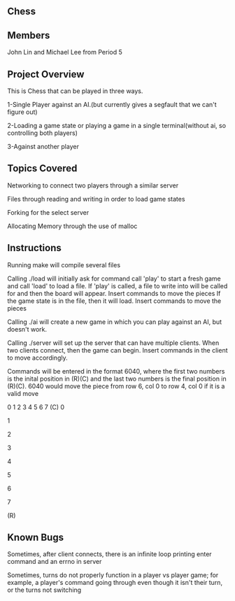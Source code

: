 
Chess 
--------------------------
Members
--------------------------
John Lin and Michael Lee from Period 5

Project Overview
--------------------------
This is Chess that can be played in three ways. 

1-Single Player against an AI.(but currently gives a segfault that we can't figure out)

2-Loading a game state or playing a game in a single terminal(without ai, so controlling both players)

3-Against another player

Topics Covered
--------------------------
Networking to connect two players through a similar server

Files through reading and writing in order to load game states

Forking for the select server

Allocating Memory through the use of malloc

Instructions
--------------------------
Running make will compile several files

Calling ./load will initially ask for command
call 'play' to start a fresh game and call 'load' to load a file.
If 'play' is called, a file to write into will be called for and then the board will appear. Insert commands to move the pieces
If the game state is in the file, then it will load. Insert commands to move the pieces

Calling ./ai will create a new game in which you can play against an AI, but doesn't work.

Calling ./server will set up the server that can have multiple clients. When two clients connect, then the game can begin. Insert commands in the client to move accordingly.

Commands will be entered in the format 6040, where the first two numbers is the inital position in (R)(C) and the last two numbers is the final position in (R)(C). 6040 would move the piece from row 6, col 0 to row 4, col 0 if it is a valid move

  0 1 2 3 4 5 6 7 (C)
0

1

2

3

4

5

6

7

(R)

Known Bugs
--------------------------

Sometimes, after client connects, there is an infinite loop printing enter command and an errno in server

Sometimes, turns do not properly function in a player vs player game; for example, a player's command going through even though it isn't their turn, or the turns not switching
